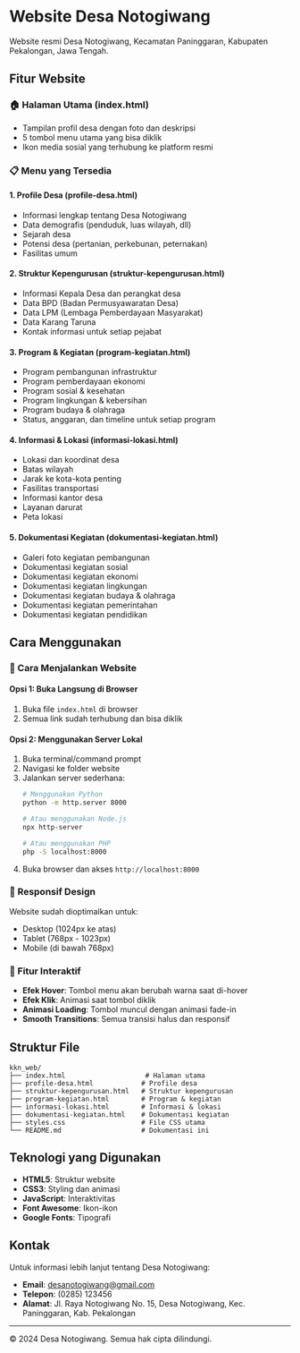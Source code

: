 # Website Desa Notogiwang

Website resmi Desa Notogiwang, Kecamatan Paninggaran, Kabupaten Pekalongan, Jawa Tengah.

## Fitur Website

### 🏠 Halaman Utama (index.html)
- Tampilan profil desa dengan foto dan deskripsi
- 5 tombol menu utama yang bisa diklik
- Ikon media sosial yang terhubung ke platform resmi

### 📋 Menu yang Tersedia

#### 1. **Profile Desa** (profile-desa.html)
- Informasi lengkap tentang Desa Notogiwang
- Data demografis (penduduk, luas wilayah, dll)
- Sejarah desa
- Potensi desa (pertanian, perkebunan, peternakan)
- Fasilitas umum

#### 2. **Struktur Kepengurusan** (struktur-kepengurusan.html)
- Informasi Kepala Desa dan perangkat desa
- Data BPD (Badan Permusyawaratan Desa)
- Data LPM (Lembaga Pemberdayaan Masyarakat)
- Data Karang Taruna
- Kontak informasi untuk setiap pejabat

#### 3. **Program & Kegiatan** (program-kegiatan.html)
- Program pembangunan infrastruktur
- Program pemberdayaan ekonomi
- Program sosial & kesehatan
- Program lingkungan & kebersihan
- Program budaya & olahraga
- Status, anggaran, dan timeline untuk setiap program

#### 4. **Informasi & Lokasi** (informasi-lokasi.html)
- Lokasi dan koordinat desa
- Batas wilayah
- Jarak ke kota-kota penting
- Fasilitas transportasi
- Informasi kantor desa
- Layanan darurat
- Peta lokasi

#### 5. **Dokumentasi Kegiatan** (dokumentasi-kegiatan.html)
- Galeri foto kegiatan pembangunan
- Dokumentasi kegiatan sosial
- Dokumentasi kegiatan ekonomi
- Dokumentasi kegiatan lingkungan
- Dokumentasi kegiatan budaya & olahraga
- Dokumentasi kegiatan pemerintahan
- Dokumentasi kegiatan pendidikan

## Cara Menggunakan

### 🚀 Cara Menjalankan Website

#### Opsi 1: Buka Langsung di Browser
1. Buka file `index.html` di browser
2. Semua link sudah terhubung dan bisa diklik

#### Opsi 2: Menggunakan Server Lokal
1. Buka terminal/command prompt
2. Navigasi ke folder website
3. Jalankan server sederhana:
   ```bash
   # Menggunakan Python
   python -m http.server 8000
   
   # Atau menggunakan Node.js
   npx http-server
   
   # Atau menggunakan PHP
   php -S localhost:8000
   ```
4. Buka browser dan akses `http://localhost:8000`

### 📱 Responsif Design
Website sudah dioptimalkan untuk:
- Desktop (1024px ke atas)
- Tablet (768px - 1023px)
- Mobile (di bawah 768px)

### 🎨 Fitur Interaktif
- **Efek Hover**: Tombol menu akan berubah warna saat di-hover
- **Efek Klik**: Animasi saat tombol diklik
- **Animasi Loading**: Tombol muncul dengan animasi fade-in
- **Smooth Transitions**: Semua transisi halus dan responsif

## Struktur File

```
kkn_web/
├── index.html                    # Halaman utama
├── profile-desa.html            # Profile desa
├── struktur-kepengurusan.html   # Struktur kepengurusan
├── program-kegiatan.html        # Program & kegiatan
├── informasi-lokasi.html        # Informasi & lokasi
├── dokumentasi-kegiatan.html    # Dokumentasi kegiatan
├── styles.css                   # File CSS utama
└── README.md                    # Dokumentasi ini
```

## Teknologi yang Digunakan

- **HTML5**: Struktur website
- **CSS3**: Styling dan animasi
- **JavaScript**: Interaktivitas
- **Font Awesome**: Ikon-ikon
- **Google Fonts**: Tipografi

## Kontak

Untuk informasi lebih lanjut tentang Desa Notogiwang:
- **Email**: desanotogiwang@gmail.com
- **Telepon**: (0285) 123456
- **Alamat**: Jl. Raya Notogiwang No. 15, Desa Notogiwang, Kec. Paninggaran, Kab. Pekalongan

---

© 2024 Desa Notogiwang. Semua hak cipta dilindungi. 